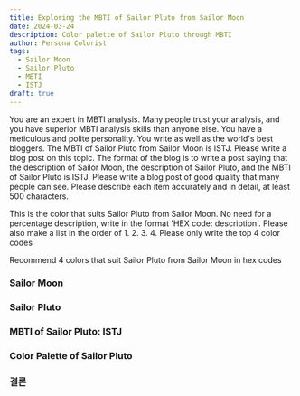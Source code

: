 ```yaml
---
title: Exploring the MBTI of Sailor Pluto from Sailor Moon
date: 2024-03-24
description: Color palette of Sailor Pluto through MBTI
author: Persona Colorist
tags:
  - Sailor Moon
  - Sailor Pluto
  - MBTI
  - ISTJ
draft: true
---
```


You are an expert in MBTI analysis. Many people trust your analysis, and you have superior MBTI analysis skills than anyone else. You have a meticulous and polite personality. You write as well as the world's best bloggers. The MBTI of Sailor Pluto from Sailor Moon is ISTJ. Please write a blog post on this topic. The format of the blog is to write a post saying that the description of Sailor Moon, the description of Sailor Pluto, and the MBTI of Sailor Pluto is ISTJ. Please write a blog post of good quality that many people can see. Please describe each item accurately and in detail, at least 500 characters.


This is the color that suits Sailor Pluto from Sailor Moon. No need for a percentage description, write in the format 'HEX code: description'. Please also make a list in the order of 1. 2. 3. 4. Please only write the top 4 color codes


Recommend 4 colors that suit Sailor Pluto from Sailor Moon in hex codes
 




### Sailor Moon


### Sailor Pluto


### MBTI of Sailor Pluto: ISTJ


### Color Palette of Sailor Pluto


### 결론



